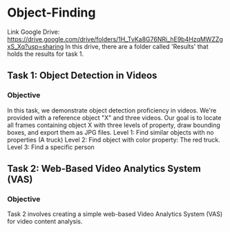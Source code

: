 # Object-Finding
Link Google Drive: https://drive.google.com/drive/folders/1H_TvKa8G76NRi_hE9b4HzqMWZZgxS_Xq?usp=sharing
In this drive, there are a folder called 'Results' that holds the results for task 1.
## Task 1: Object Detection in Videos
### Objective
In this task, we demonstrate object detection proficiency in videos. We're provided with a reference object "X" and three videos. Our goal is to locate all frames containing object X with three levels of property, draw bounding boxes, and export them as JPG files.
Level 1: Find similar objects with no properties (A truck)
Level 2: Find object with color property: The red truck.
Level 3: Find a specific person

## Task 2: Web-Based Video Analytics System (VAS)
### Objective
Task 2 involves creating a simple web-based Video Analytics System (VAS) for video content analysis.


  
